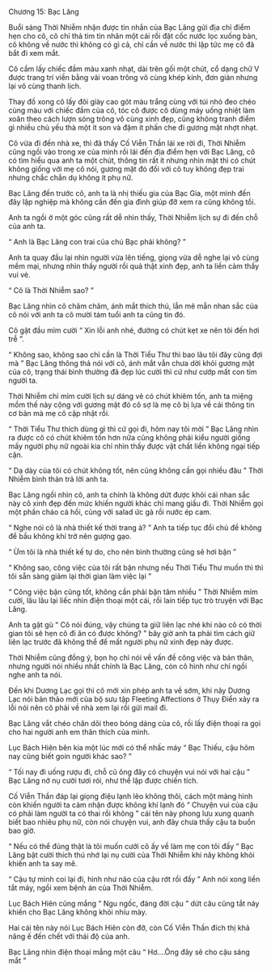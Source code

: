 




Chương 15: Bạc Lăng


Buổi sáng Thời Nhiễm nhận được tin nhắn của Bạc Lăng gửi địa chỉ điểm hẹn cho cô, cô chỉ thả tim tin nhân một cái rồi đặt cốc nước lọc xuống bàn, cô không về nước thì không có gì cả, chỉ cần về nước thì lập tức mẹ cô đã bắt đi xem mắt.

Cô cầm lấy chiếc đầm màu xanh nhạt, dài trên gối một chút, cổ dạng chữ V được trang trí viền bằng vải voan trông vô cùng khép kính, đơn giản nhưng lại vô cùng thanh lịch.

Thay đồ xong cô lấy đôi giày cao gót màu trắng cùng với túi nhỏ đeo chéo cùng màu với chiếc đầm của cô, tóc cô được cô dùng máy uống nhiệt làm xoăn theo cách lượn sóng trông vô cùng xinh đẹp, cũng không tranh điểm gì nhiều chủ yếu thà một ít son và đậm ít phấn che đi gương mặt nhợt nhạt.

Cô vừa đi đến nhà xe, thì đã thấy Cố Viễn Thần lái xe rời đi, Thời Nhiễm cũng ngồi vào trong xe của mình rồi lái đến địa điểm hẹn với Bạc Lăng, cô có tìm hiểu qua anh ta một chút, thông tin rất ít nhưng nhìn mặt thì có chút không giống với mẹ cô nói, gương mặt đó đối với cô tuy không đẹp trai nhưng chắc chắn dụ không ít phụ nữ.

Bạc Lăng đến trước cô, anh ta là nhị thiếu gia của Bạc Gia, một mình đến đây lập nghiệp mà không cần đến gia đình giúp đỡ xem ra cũng không tồi.

Anh ta ngồi ở một góc cũng rất dễ nhìn thấy, Thời Nhiễm lịch sự đi đến chỗ của anh ta.

“ Anh là Bạc Lăng con trai của chú Bạc phải không? ”

Anh ta quay đầu lại nhìn người vừa lên tiếng, giọng vừa dễ nghe lại vô cùng mềm mại, nhưng nhìn thấy người rồi quả thật xinh đẹp, anh ta liền cảm thấy vui vẻ.

“ Cô là Thời Nhiễm sao? ”

Bạc Lăng nhìn cô chăm chăm, ánh mắt thích thú, lẫn mê mẫn nhan sắc của cô nói với anh ta cô mười tám tuổi anh ta cũng tin đó.

Cô gật đầu mỉm cười “ Xin lỗi anh nhé, đường có chút kẹt xe nên tôi đến hơi trễ ”.

“ Không sao, không sao chỉ cần là Thời Tiểu Thư thì bao lâu tôi đây cũng đợi mà ” Bạc Lăng thông thả nói với cô, ánh mắt vẫn chưa dời khỏi gương mặt của cô, trạng thái bình thường đã đẹp lúc cười thì cứ như cướp mất con tim người ta.

Thời Nhiễm chỉ mỉm cười lịch sự dáng vẻ có chút khiêm tốn, anh ta miệng mồm thế này cộng với gương mặt đó cô sợ là mẹ cô bị lựa về cái thông tin cơ bản mà mẹ cô cập nhật rồi.

“ Thời Tiểu Thư thích dùng gì thì cứ gọi đi, hôm nay tôi mời ” Bạc Lăng nhìn ra được cô có chút khiêm tốn hơn nữa cũng không phải kiểu người giống mấy người phụ nữ ngoài kia chỉ nhìn thấy được vật chất liền không ngại tiếp cận.

“ Dạ dày của tôi có chút không tốt, nên cũng không cần gọi nhiều đâu ” Thời Nhiễm bình thản trả lời anh ta.

Bạc Lăng ngồi nhìn cô, anh ta chính là không dứt được khỏi cái nhan sắc này cô xinh đẹp đến mức khiến người khác chỉ mang giấu đi. Thời Nhiễm gọi một phần cháo cá hồi, cùng với salad ức gà rồi nước ép cam.

“ Nghe nói cô là nhà thiết kế thời trang à? ” Anh ta tiếp tục đổi chủ đề không để bầu không khí trở nên gượng gạo.

“ Ừm tôi là nhà thiết kế tự do, cho nên bình thường cũng sẽ hơi bận ”

“ Không sao, công việc của tôi rất bận nhưng nếu Thời Tiểu Thư muốn thì thì tôi sẵn sàng giảm lại thời gian làm việc lại ”

“ Công việc bận cũng tốt, không cần phải bận tâm nhiều ” Thời Nhiễm mỉm cười, lâu lâu lại liếc nhìn điện thoại một cái, rồi lain tiếp tục trò truyện với Bạc Lăng.

Anh ta gật gù “ Cô nói đúng, vậy chúng ta giữ liên lạc nhé khi nào cô có thời gian tôi sẽ hẹn cô đi ăn có được không? ” bây giờ anh ta phải tìm cách giữ liên lạc trước đã không thể để mất người phụ nữ xinh đẹp này được.

Thời Nhiễm cũng đồng ý, bọn họ chỉ nói về vấn đề công việc và bản thân, nhưng người nói nhiều nhất chính là Bạc Lăng, còn cô hình như chỉ ngồi nghe anh ta nói.

Đến khi Dương Lạc gọi thì cô mới xin phép anh ta về sớm, khi nãy Dương Lạc nói bản thảo mới của bộ sưu tập Fleeting Affections ở Thụy Điển xảy ra lỗi nói nên cô phải về nhà xem lại rồi gửi mail đi.

Bạc Lăng vắt chéo chân dõi theo bóng dáng của cô, rồi lấy điện thoại ra gọi cho hai người anh em thân thích của mình.

Lục Bách Hiên bên kia một lúc mới có thể nhấc máy “ Bạc Thiếu, cậu hôm nay cũng biết goin người khác sao? ”

“ Tối nay đi uống rượu đi, chỗ cũ ông đây có chuyện vui nói với hai cậu ” Bạc Lăng nở nụ cười tươi rói, như thể lập được chiến tích.

Cố Viễn Thần đáp lại giọng điệu lạnh lẽo không thôi, cách một màng hình còn khiến người ta cảm nhận được không khí lạnh đó “ Chuyện vui của cậu có phải làm người ta có thai rồi không ” cái tên này phong lưu xung quanh biết bao nhiêu phụ nữ, còn nói chuyện vui, anh đây chưa thấy cậu ta buồn bao giờ.

“ Nếu có thể đúng thật là tôi muốn cưới cô ấy về làm mẹ con tôi đấy ” Bạc Lăng bật cười thích thú nhớ lại nụ cười của Thời Nhiễm khi nãy không khỏi khiến anh ta say mê.

“ Cậu tự mình coi lại đi, hình như não của cậu rớt rồi đấy ” Anh nói xong liền tắt máy, ngồi xem bệnh án của Thời Nhiễm.

Lục Bách Hiên cũng mắng “ Ngu ngốc, đáng đời cậu ” dứt câu cũng tắt náy khiến cho Bạc Lăng không khỏi nhíu mày.

Hai cái tên này nói Lục Bách Hiên còn đỡ, còn Cố Viễn Thần đích thị khả năng ế đến chết với thái độ của anh.

Bạc Lăng nhìn điện thoại mắng một câu “ Hơ....Ông đây sẽ cho cậu sáng mắt ”




